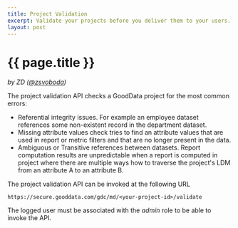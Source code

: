 ```yaml
---
title: Project Validation
excerpt: Validate your projects before you deliver them to your users.
layout: post
---
```


# {{ page.title }}
_by ZD ([@zsvoboda](http://twitter.com/#!zsvoboda))_

The project validation API checks a GoodData project for the most common errors:

* Referential integrity issues. For example an employee dataset references some non-existent record in the department dataset.
* Missing attribute values check tries to find an attribute values that are used in report or metric filters and that are no longer present in the data.
* Ambiguous or Transitive references between datasets. Report computation results are unpredictable when a report is computed in project where there are multiple ways how to traverse the project's LDM from an attribute A to an attribute B. 

The project validation API can be invoked at the following URL

<pre><code>https://secure.gooddata.com/gdc/md/&lt;your-project-id&gt;/validate</code></pre> 

The logged user must be associated with the _admin_ role to be able to invoke the API.